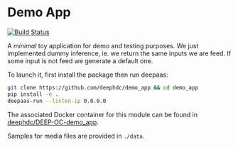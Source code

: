 Demo App
========

[![Build Status](https://jenkins.indigo-datacloud.eu/buildStatus/icon?job=Pipeline-as-code/DEEP-OC-org/demo_app/master)](https://jenkins.indigo-datacloud.eu/job/Pipeline-as-code/job/DEEP-OC-org/job/demo_app/job/master)

A _minimal_ toy application for demo and testing purposes. We just implemented dummy inference, ie. we return the same inputs we are feed. If some input is not feed we generate a default one.

To launch it, first install the package then run deepaas:
```bash
git clone https://github.com/deephdc/demo_app && cd demo_app
pip install -e .
deepaas-run --listen-ip 0.0.0.0
```
The associated Docker container for this module can be found in [deephdc/DEEP-OC-demo_app](https://github.com/deephdc/DEEP-OC-demo_app).

Samples for media files are provided in `./data`.
